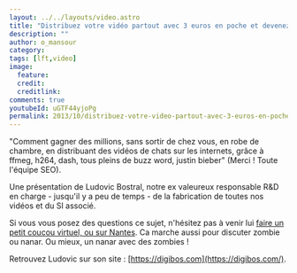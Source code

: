 ```yaml
---
layout: ../../layouts/video.astro
title: "Distribuez votre vidéo partout avec 3 euros en poche et devenez millionaire. Ou presque."
description: ""
author: o_mansour 
category: 
tags: [lft,video]
image:
  feature: 
  credit: 
  creditlink: 
comments: true  
youtubeId: uGTF44yjoPg
permalink: 2013/10/distribuez-votre-video-partout-avec-3-euros-en-poche-et-devenez-millionaire-ou-presque.html
---
```


"Comment gagner des millions, sans sortir de chez vous, en robe de chambre, en distribuant des vidéos de chats sur les internets, grâce à ffmeg, h264, dash, tous pleins de buzz word, justin bieber" (Merci ! Toute l'équipe SEO).

Une présentation de Ludovic Bostral, notre ex valeureux responsable R&D en charge - jusqu'il y a peu de temps - de la fabrication de toutes nos vidéos et du SI associé.

Si vous vous posez des questions ce sujet, n'hésitez pas à venir lui [faire un petit coucou virtuel, ou sur Nantes](https://digibos.com/). Ca marche aussi pour discuter zombie ou nanar. Ou mieux, un nanar avec des zombies !

Retrouvez Ludovic sur son site : [https://digibos.com](https://digibos.com/).




